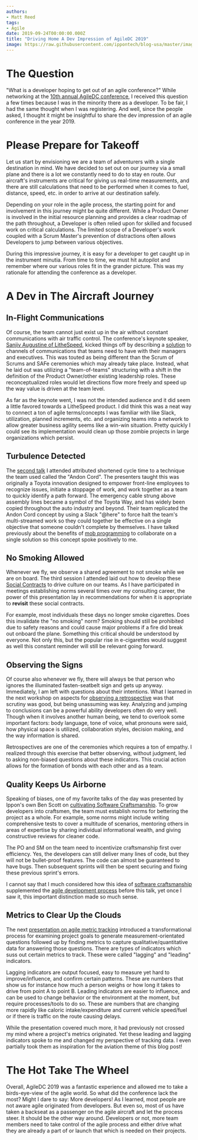 ```yaml
---
authors:
- Matt Reed
tags:
- Agile
date: 2019-09-24T00:00:00.000Z
title: "Driving Home A Dev Impression of AgileDC 2019"
image: https://raw.githubusercontent.com/ippontech/blog-usa/master/images/2019/09/AgileDC+Red+lines.png
---
```


# The Question

"What is a developer hoping to get out of an agile conference?" While networking at the [10th annual AgileDC conference](https://www.agiledc.org), I received this question a few times because I was in the minority there as a developer. To be fair, I had the same thought when I was registering. And well, since the people asked, I thought it might be insightful to share the dev impression of an agile conference in the year 2019.

# Please Prepare for Takeoff

Let us start by envisioning we are a team of adventurers with a single destination in mind. We have decided to set out on our journey via a small plane and there is a lot we constantly need to do to stay en route. Our aircraft's instruments are critical for giving us real-time measurements, and there are still calculations that need to be performed when it comes to fuel, distance, speed, etc. in order to arrive at our destination safely.

Depending on your role in the agile process, the starting point for and involvement in this journey might be quite different. While a Product Owner is involved in the initial resource planning and provides a clear roadmap of the path throughout, a Developer is often relied upon for skilled and focused work on critical calculations. The limited scope of a Developer's work coupled with a Scrum Master's prevention of distractions often allows Developers to jump between various objectives.

During this impressive journey, it is easy for a developer to get caught up in the instrument minutia. From time to time, we must hit autopilot and remember where our various roles fit in the grander picture. This was my rationale for attending the conference as a developer.

# A Dev in The Aircraft Journey

## In-Flight Communications

Of course, the team cannot just exist up in the air without constant communications with air traffic control. The conference's keynote speaker, [Sanjiv Augustine of LitheSpeed](https://confengine.com/agiledc-2019/proposal/11639/driving-flow-value-and-innovation-with-the-agile-vmo), kicked things off by describing a [solution](https://theagilevmo.com/) to channels of communications that teams need to have with their managers and executives. This was touted as being different than the Scrum of Scrums and SAFe ceremonies which may already take place. Instead, what he laid out was utilizing a "team-of-teams" structuring with a shift in the definition of the Product Owner/other existing leadership roles. These reconceptualized roles would let directions flow more freely and speed up the way value is driven at the team level.

As far as the keynote went, I was not the intended audience and it did seem a little favored towards a LitheSpeed product. I did think this was a neat way to connect a ton of agile terms/concepts I was familiar with like Slack, utilization, planned increments, etc. and organizing teams into a network to allow greater business agility seems like a win-win situation. Pretty quickly I could see its implementation would clean up those zombie projects in large organizations which persist.

## Turbulence Detected

The [second talk](https://www.slideshare.net/secret/MAe6cHpszkj2h9) I attended attributed shortened cycle time to a technique the team used called the "Andon Cord". The presenters taught this was originally a Toyota innovation designed to empower front-line employees to recognize issues, initiate a stoppage of work, and work together as a team to quickly identify a path forward. The emergency cable strung above assembly lines became a symbol of the Toyota Way, and has widely been copied throughout the auto industry and beyond. Their team replicated the Andon Cord concept by using a Slack "@here" to force halt the team's multi-streamed work so they could together be effective on a single objective that someone couldn't complete by themselves. I have talked previously about the benefits of [mob programming](https://blog.ippon.tech/mobs-are-not-always-destructive/) to collaborate on a single solution so this concept spoke positively to me.

## No Smoking Allowed

Whenever we fly, we observe a shared agreement to not smoke while we are on board. The third session I attended laid out how to develop these [Social Contracts](https://speakerdeck.com/elipbig/agiledc-team-culture-and-social-contracts) to drive culture on our teams. As I have participated in meetings establishing norms several times over my consulting career, the power of this presentation lay in recommendations for when it is appropriate to **revisit** these social contracts.

For example, most individuals these days no longer smoke cigarettes. Does this invalidate the "no smoking" norm? Smoking should still be prohibited due to safety reasons and could cause major problems if a fire did break out onboard the plane. Something this critical should be understood by everyone. Not only this, but the popular rise in e-cigarettes would suggest as well this constant reminder will still be relevant going forward.

## Observing the Signs

Of course also whenever we fly, there will always be that person who ignores the illuminated fasten-seatbelt sign and gets up anyway. Immediately, I am left with questions about their intentions. What I learned in the next workshop on aspects for [observing a retrospective](https://www.slideshare.net/slideshow/embed_code/key/dmxdQ8ddtjJguC?feature=oembed) was that scrutiny was good, but being unassuming was key. Analyzing and jumping to conclusions can be a powerful ability developers often do very well. Though when it involves another human being, we tend to overlook some important factors: body language, tone of voice, what pronouns were said, how physical space is utilized, collaboration styles, decision making, and the way information is shared.

Retrospectives are one of the ceremonies which requires a ton of empathy. I realized through this exercise that better observing, without judgment, led to asking non-biased questions about these indicators. This crucial action allows for the formation of bonds with each other and as a team.

## Quality Keeps Us Airborne

Speaking of biases, one of my favorite talks of the day was presented by Ippon's own Ben Scott on [cultivating Software Craftsmanship](https://www.slideshare.net/slideshow/embed_code/key/ranGHnIPlrMDDI?feature=oembed). To grow developers into craftsmen, the team must establish norms for bettering the project as a whole. For example, some norms might include writing comprehensive tests to cover a multitude of scenarios, mentoring others in areas of expertise by sharing individual informational wealth, and giving constructive reviews for cleaner code.

The PO and SM on the team need to incentivize craftsmanship first over efficiency. Yes, the developers can still deliver many lines of code, but they will not be bullet-proof features. The code can almost be guaranteed to have bugs. Then subsequent sprints will then be spent securing and fixing these previous sprint's errors.

I cannot say that I much considered how this idea of [software craftsmanship](http://manifesto.softwarecraftsmanship.org/) supplemented the [agile development process](https://agilemanifesto.org) before this talk, yet once I saw it, this important distinction made so much sense.

## Metrics to Clear Up the Clouds

The next [presentation on agile metric tracking](https://www.slideshare.net/slideshow/embed_code/key/Cuwh6sECdLka3y?feature=oembed) introduced a transformational process for examining project goals to generate measurement-orientated questions followed up by finding metrics to capture qualitative/quantitative data for answering those questions. There are types of indicators which suss out certain metrics to track. These were called "lagging" and "leading" indicators.

Lagging indicators are output focused, easy to measure yet hard to improve/influence, and confirm certain patterns. These are numbers that show us for instance how much a person weighs or how long it takes to drive from point A to point B. Leading indicators are easier to influence, and can be used to change behavior or the environment at the moment, but require processes/tools to do so. These are numbers that are changing more rapidly like caloric intake/expenditure and current vehicle speed/fuel or if there is traffic on the route causing delays.

While the presentation covered much more, it had previously not crossed my mind where a project's metrics originated. Yet these leading and lagging indicators spoke to me and changed my perspective of tracking data. I even partially took them as inspiration for the aviation theme of this blog post!

# The Hot Take The Wheel

Overall, AgileDC 2019 was a fantastic experience and allowed me to take a birds-eye-view of the agile world. So what did the conference lack the most? Might I dare to say: More developers! As I learned, most people are not aware agile originated from developers. But even so, most of us have taken a backseat as a passenger on the agile aircraft and let the process steer. It should be the other way around. Developers or not, more team members need to take control of the agile process and either drive what they are already a part of or launch that which is needed on their projects.
